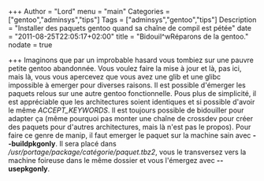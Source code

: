 +++
Author = "Lord"
menu = "main"
Categories = ["gentoo","adminsys","tips"]
Tags = ["adminsys","gentoo","tips"]
Description = "Installer des paquets gentoo quand sa chaîne de compil est pétée"
date = "2011-08-25T22:05:17+02:00"
title = "Bidouil^wRéparons de la gentoo."
nodate = true

+++
Imaginons que par un improbable hasard vous tombiez sur une pauvre petite gentoo abandonnée. Vous voulez faire la mise à jour et là, pas ici, mais là, vous vous apercevez que vous avez une glib et une glibc impossible à emerger pour diverses raisons. Il est possible d'émerger les paquets relous sur une autre gentoo fonctionnelle. Pous plus de simplicité, il est appréciable que les architectures soient identiques et si possible d'avoir le même *ACCEPT_KEYWORDS*. Il est toujours possible de bidouiller pour adapter ça (même pourquoi pas monter une chaîne de crossdev pour créer des paquets pour d'autres architectures, mais là n'est pas le propos).
Pour faire ce genre de manip, il faut emerger le paquet sur la machine sain avec **--buildpkgonly**. Il sera placé dans */usr/portage/package/catégorie/paquet.tbz2*, vous le transversez vers la machine foireuse dans le même dossier et vous l'émergez avec **--usepkgonly**.

